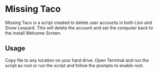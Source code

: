 Missing Taco
=============

Missing Taco is a script created to delete user accounts in both Lion and Snow Leopard. This will delete the account and set the computer back to the install Welcome Screen.

Usage
-------
Copy file to any location on your hard drive. Open Terminal and run the script as root or run the script and follow the prompts to enable root.
